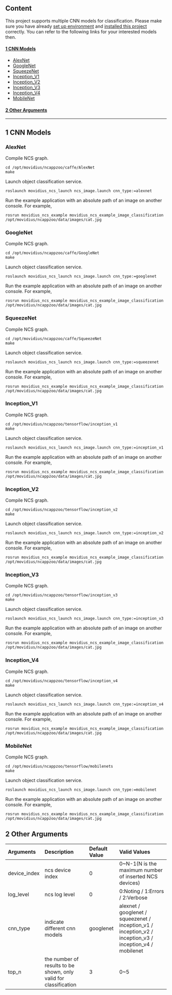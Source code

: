 ## Content
This project supports multiple CNN models for classification. Please make sure you have already [set up environment](https://github.com/intel/ros_intel_movidius_ncs/tree/reorg_readme#3-environment-setup) and [installed this project](https://github.com/intel/ros_intel_movidius_ncs/tree/reorg_readme#4-building-and-installation) correctly. You can refer to the following links for your interested models then.  
#### [1 CNN Models](#1-cnn-models)
* [AlexNet](#alexnet)
* [GoogleNet](#googlenet)
* [SqueezeNet](#squeezenet)
* [Inception_V1](#inception_v1)
* [Inception_V2](#inception_v2)
* [Inception_V3](#inception_v3)
* [Inception_V4](#inception_v4)
* [MobileNet](#mobilenet)
#### [2 Other Arguments](2-other-arguments)
----------------------------------

## 1 CNN Models
### AlexNet
Compile NCS graph.
```Shell
cd /opt/movidius/ncappzoo/caffe/AlexNet
make
```
Launch object classification service.
```Shell
roslaunch movidius_ncs_launch ncs_image.launch cnn_type:=alexnet
```
Run the example application with an absolute path of an image on another console. For example,
```Shell
rosrun movidius_ncs_example movidius_ncs_example_image_classification /opt/movidius/ncappzoo/data/images/cat.jpg
```
### GoogleNet
Compile NCS graph.
```Shell
cd /opt/movidius/ncappzoo/caffe/GoogleNet
make
```
Launch object classification service.
```Shell
roslaunch movidius_ncs_launch ncs_image.launch cnn_type:=googlenet
```
Run the example application with an absolute path of an image on another console. For example,
```Shell
rosrun movidius_ncs_example movidius_ncs_example_image_classification /opt/movidius/ncappzoo/data/images/cat.jpg
```
### SqueezeNet
Compile NCS graph.
```Shell
cd /opt/movidius/ncappzoo/caffe/SqueezeNet
make
```
Launch object classification service.
```Shell
roslaunch movidius_ncs_launch ncs_image.launch cnn_type:=squeezenet
```
Run the example application with an absolute path of an image on another console. For example,
```Shell
rosrun movidius_ncs_example movidius_ncs_example_image_classification /opt/movidius/ncappzoo/data/images/cat.jpg
```
### Inception_V1
Compile NCS graph.
```Shell
cd /opt/movidius/ncappzoo/tensorflow/inception_v1
make
```
Launch object classification service.
```Shell
roslaunch movidius_ncs_launch ncs_image.launch cnn_type:=inception_v1
```
Run the example application with an absolute path of an image on another console. For example,
```Shell
rosrun movidius_ncs_example movidius_ncs_example_image_classification /opt/movidius/ncappzoo/data/images/cat.jpg
```
### Inception_V2
Compile NCS graph.
```Shell
cd /opt/movidius/ncappzoo/tensorflow/inception_v2
make
```
Launch object classification service.
```Shell
roslaunch movidius_ncs_launch ncs_image.launch cnn_type:=inception_v2
```
Run the example application with an absolute path of an image on another console. For example,
```Shell
rosrun movidius_ncs_example movidius_ncs_example_image_classification /opt/movidius/ncappzoo/data/images/cat.jpg
```
### Inception_V3
Compile NCS graph.
```Shell
cd /opt/movidius/ncappzoo/tensorflow/inception_v3
make
```
Launch object classification service.
```Shell
roslaunch movidius_ncs_launch ncs_image.launch cnn_type:=inception_v3
```
Run the example application with an absolute path of an image on another console. For example,
```Shell
rosrun movidius_ncs_example movidius_ncs_example_image_classification /opt/movidius/ncappzoo/data/images/cat.jpg
```
### Inception_V4
Compile NCS graph.
```Shell
cd /opt/movidius/ncappzoo/tensorflow/inception_v4
make
```
Launch object classification service.
```Shell
roslaunch movidius_ncs_launch ncs_image.launch cnn_type:=inception_v4
```
Run the example application with an absolute path of an image on another console. For example,
```Shell
rosrun movidius_ncs_example movidius_ncs_example_image_classification /opt/movidius/ncappzoo/data/images/cat.jpg
```
### MobileNet
Compile NCS graph.
```Shell
cd /opt/movidius/ncappzoo/tensorflow/mobilenets
make
```
Launch object classification service.
```Shell
roslaunch movidius_ncs_launch ncs_image.launch cnn_type:=mobilenet
```
Run the example application with an absolute path of an image on another console. For example,
```Shell
rosrun movidius_ncs_example movidius_ncs_example_image_classification /opt/movidius/ncappzoo/data/images/cat.jpg
```
## 2 Other Arguments
|Arguments|Description|Default Value|Valid Values|
|:-|:-|:-|:-|
|device_index|ncs device index|0|0~N-1(N is the maximum number of inserted NCS devices)|
|log_level|ncs log level|0|0:Noting / 1:Errors / 2:Verbose|
|cnn_type|indicate different cnn models|googlenet|alexnet / googlenet / squeezenet / inception_v1 / inception_v2 / inception_v3 / inception_v4 / mobilenet|
|top_n|the number of results to be shown, only valid for classification|3|0~5|
